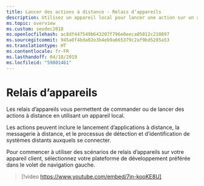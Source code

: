 ```yaml
---
title: Lancer des actions à distance - Relais d’appareils
description: Utilisez un appareil local pour lancer une action sur un appareil distant.
ms.topic: overview
ms.custom: seodec2018
ms.openlocfilehash: ac8df447549b643207f796e0eeca05012c210897
ms.sourcegitcommit: 945a0f4bda02e3b4eb9a665379c2af9bd5285a53
ms.translationtype: HT
ms.contentlocale: fr-FR
ms.lasthandoff: 04/18/2019
ms.locfileid: "59801461"
---
```

# <a name="device-relay"></a>Relais d’appareils

Les relais d’appareils vous permettent de commander ou de lancer des actions à distance en utilisant un appareil local.

Les actions peuvent inclure le lancement d’applications à distance, la messagerie à distance, et le processus de détection et d’identification de systèmes distants auxquels se connecter.

Pour commencer à utiliser des scénarios de relais d’appareils sur votre appareil client, sélectionnez votre plateforme de développement préférée dans le volet de navigation gauche.

> [!video https://www.youtube.com/embed/7jn-kooKE8U]